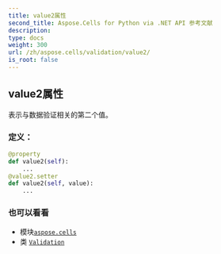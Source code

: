 ```yaml
---
title: value2属性
second_title: Aspose.Cells for Python via .NET API 参考文献
description:
type: docs
weight: 300
url: /zh/aspose.cells/validation/value2/
is_root: false
---
```

## value2属性

表示与数据验证相关的第二个值。
### 定义：
```python
@property
def value2(self):
    ...
@value2.setter
def value2(self, value):
    ...
```

### 也可以看看
* 模块[`aspose.cells`](../../)
* 类 [`Validation`](/cells/python-net/zh/aspose.cells/validation)
